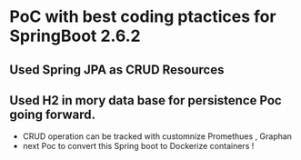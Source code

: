# PoC with best coding ptactices for SpringBoot 2.6.2

## Used Spring JPA as CRUD Resources

## Used H2 in mory data base for persistence Poc going forward.

* CRUD operation can be tracked with customnize Promethues , Graphan 
* next Poc to convert this Spring boot to Dockerize containers !
